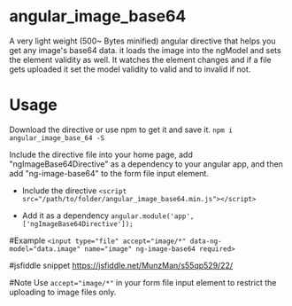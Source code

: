 # angular_image_base64

A very light weight (500~ Bytes minified) angular directive that helps you get any image's base64 data. it loads the image into the ngModel and sets the element validity as well. It watches the element changes and if a file gets uploaded it set the model validity to valid and to invalid if not.


# Usage

Download the directive or use npm to get it and save it.
`npm i angular_image_base_64 -S`

Include the directive file into your home page, add "ngImageBase64Directive" as a dependency to your angular app, and then add "ng-image-base64" to the form file input element.


- Include the directive
`<script src="/path/to/folder/angular_image_base64.min.js"></script>`

- Add it as a dependency
`angular.module('app', ['ngImageBase64Directive']);`



#Example
`<input type="file" accept="image/*" data-ng-model="data.image" name="image" ng-image-base64 required>`

#jsfiddle snippet
https://jsfiddle.net/MunzMan/s55qp529/22/

#Note
Use `accept="image/*"` in your form file input element to restrict the uploading to image files only.

